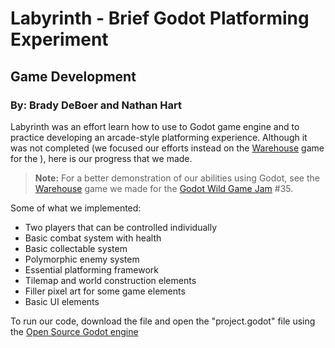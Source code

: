 # Labyrinth - Brief Godot Platforming Experiment
## Game Development
### By: Brady DeBoer and Nathan Hart

Labyrinth was an effort learn how to use to Godot game engine and to practice developing an arcade-style platforming experience. Although it was not completed (we focused our efforts instead on the [Warehouse](https://github.com/NathanBHart/Warehouse) game for the ), here is our progress that we made.

> **Note:** For a better demonstration of our abilities using Godot, see the [Warehouse](https://github.com/NathanBHart/Warehouse) game we made for the [Godot Wild Game Jam](https://godotwildjam.com/) #35.

Some of what we implemented:
- Two players that can be controlled individually
- Basic combat system with health
- Basic collectable system
- Polymorphic enemy system
- Essential platforming framework
- Tilemap and world construction elements
- Filler pixel art for some game elements
- Basic UI elements

To run our code, download the file and open the "project.godot" file using the [Open Source Godot engine](https://godotengine.org/)
